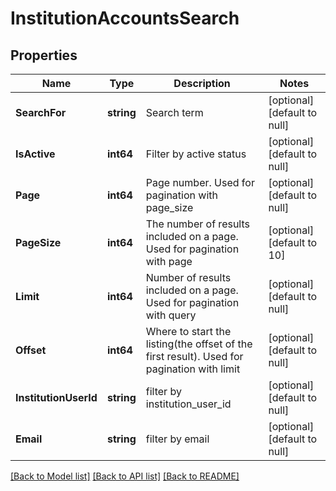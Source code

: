 # InstitutionAccountsSearch

## Properties
Name | Type | Description | Notes
------------ | ------------- | ------------- | -------------
**SearchFor** | **string** | Search term | [optional] [default to null]
**IsActive** | **int64** | Filter by active status | [optional] [default to null]
**Page** | **int64** | Page number. Used for pagination with page_size | [optional] [default to null]
**PageSize** | **int64** | The number of results included on a page. Used for pagination with page | [optional] [default to 10]
**Limit** | **int64** | Number of results included on a page. Used for pagination with query | [optional] [default to null]
**Offset** | **int64** | Where to start the listing(the offset of the first result). Used for pagination with limit | [optional] [default to null]
**InstitutionUserId** | **string** | filter by institution_user_id | [optional] [default to null]
**Email** | **string** | filter by email | [optional] [default to null]

[[Back to Model list]](../README.md#documentation-for-models) [[Back to API list]](../README.md#documentation-for-api-endpoints) [[Back to README]](../README.md)


